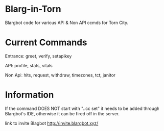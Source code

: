 # Blarg-in-Torn
Blargbot code for various API & Non API ccmds for Torn City.

# Current Commands
Entrance:
greet,
verify,
setapikey


API:
profile,
stats,
vitals


Non Api:
hits,
request,
withdraw,
timezones,
tct,
janitor

# Information
If the command DOES NOT start with "..cc set" it needs to be added through Blargbot's IDE, otherwise it can be fired off in the server. 

link to invite Blagbot
http://invite.blargbot.xyz/
